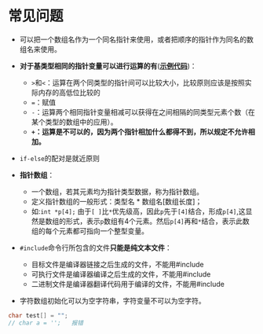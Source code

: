 # 常见问题

+ 可以把一个数组名作为一个同名指针来使用，或者把顺序的指针作为同名的数组名来使用。

+ **对于基类型相同的指针变量可以进行运算的有**([**示例代码**](/c/case/#指针运算))：
    + `>`和`<`：运算在两个同类型的指针间可以比较大小，比较原则应该是按照实际内存的高低位比较的
    + `=`：赋值
    + `-`：运算两个相同指针变量相减可以获得在之间相隔的同类型元素个数（在某个类型的数组中的应用）。
    + **`+`：运算是不可以的，因为两个指针相加什么都得不到，所以规定不允许相加。**

+ `if-else`的配对是就近原则    

+ **指针数组**：
    + 一个数组，若其元素均为指针类型数据，称为指针数组。
    + 定义指针数组的一般形式：类型名 * 数组名[数组长度]；
    + 如:`int *p[4];`  由于`[ ]`比`*`优先级高，因此`p`先于`[4]`结合，形成`p[4]`,这显然是数组的形式，表示`p`数组有4个元素。然后`p[4]`再和`*`结合，表示此数组的每个元素都可指向一个整型变量。

+ `#include`命令行所包含的文件**只能是纯文本文件**：
    + 目标文件是编译器链接之后生成的文件，不能用#include
    + 可执行文件是编译器编译之后生成的文件，不能用#include
    + 二进制文件是编译器翻译代码用于编译的文件，不能用#include

+ 字符数组初始化可以为空字符串，字符变量不可以为空字符。
```c
char test[] = "";
// char a = '';   报错
```
